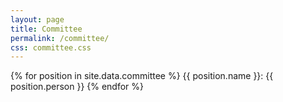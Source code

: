```yaml
---
layout: page
title: Committee
permalink: /committee/
css: committee.css
---
```


{% for position in site.data.committee %}
  <span class="red big">{{ position.name }}:</span> {{ position.person }}
{% endfor %}
